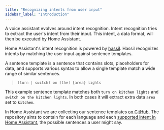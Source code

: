 ```yaml
---
title: "Recognizing intents from user input"
sidebar_label: "Introduction"
---
```


A voice assistant evolves around intent recognition. Intent recognition tries to extract the user's intent from their input. This intent, a data format, will then be executed by Home Assistant.

Home Assistant's intent recognition is powered by [hassil](https://github.com/home-assistant/hassil). Hassil recognizes intents by matching the user input against sentence templates.

A sentence template is a sentence that contains slots, placeholders for data, and supports various syntax to allow a single template match a wide range of similar sentences.

> `(turn | switch) on [the] {area} lights`

This example sentence template matches both `turn on kitchen lights` and `switch on the kitchen lights`. In both cases it will extract extra data `area` set to `kitchen`.

In Home Assistant we are collecting our sentence templates [on GitHub](https://github.com/home-assistant/intents). The repository aims to contain for each language and each [supported intent in Home Assistant](../../intent_builtin), the possible sentences a user might say.

